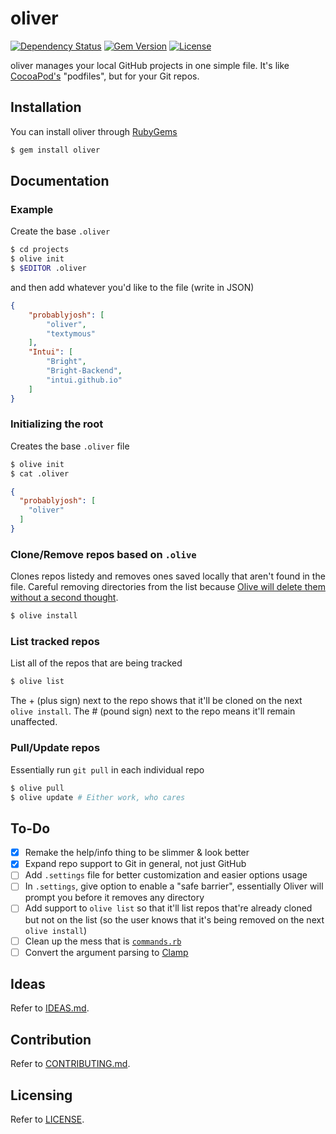 oliver
======

[![Dependency Status](http://img.shields.io/gemnasium/probablyjosh/oliver.svg)](https://gemnasium.com/probablyjosh/oliver)
[![Gem Version](http://img.shields.io/gem/v/oliver.svg)](https://rubygems.org/gems/oliver)
[![License](http://img.shields.io/:license-mit-blue.svg)](http://probablyjosh.mit-license.org)


oliver manages your local GitHub projects in one simple file. It's like
[CocoaPod's](http://cocoapods.org/) "podfiles", but for your Git repos.

Installation
------------

You can install oliver through [RubyGems](https://rubygems.org/gems/oliver)

```bash
$ gem install oliver
```

Documentation
----

### Example

Create the base `.oliver`

```bash
$ cd projects
$ olive init
$ $EDITOR .oliver
```
and then add whatever you'd like to the file (write in JSON)

```json
{
	"probablyjosh": [
		"oliver",
		"textymous"
	],
	"Intui": [
		"Bright",
		"Bright-Backend",
		"intui.github.io"
	]
}
```

### Initializing the root

Creates the base `.oliver` file

```bash
$ olive init
$ cat .oliver
```

```json
{
  "probablyjosh": [
    "oliver"
  ]
}
```

### Clone/Remove repos based on `.olive`

Clones repos listedy and
removes ones saved locally that aren't found
in the file. Careful removing directories from the list because
[Olive will delete them without a second thought](#to-do).

```bash
$ olive install
```

### List tracked repos

List all of the repos that are being tracked

```bash
$ olive list
```

The + (plus sign) next to the repo shows that it'll be cloned on the next
`olive install`. The # (pound sign) next to the repo
means it'll remain unaffected.

### Pull/Update repos

Essentially run `git pull` in each
individual repo

```bash
$ olive pull
$ olive update # Either work, who cares
```

To-Do
-----

- [x] Remake the help/info thing to be slimmer & look better
- [x] Expand repo support to Git in general, not just GitHub
- [ ] Add `.settings` file for better customization and easier options usage
- [ ] In `.settings`, give option to enable a "safe barrier", essentially
Oliver will prompt you before it removes any directory
- [ ] Add support to `olive list` so that it'll list repos that're already cloned but not on the list (so the user knows that it's being removed on the next `olive install`)
- [ ] Clean up the mess that is [`commands.rb`](https://github.com/probablyjosh/oliver/blob/cleanup/lib/oliver/commands.rb)
- [ ] Convert the argument parsing to [Clamp](https://github.com/mdub/clamp)

Ideas
-----
Refer to [IDEAS.md](IDEAS.md).

Contribution
------------
Refer to [CONTRIBUTING.md](CONTRIBUTING.md).

Licensing
---------
Refer to [LICENSE](LICENSE).
